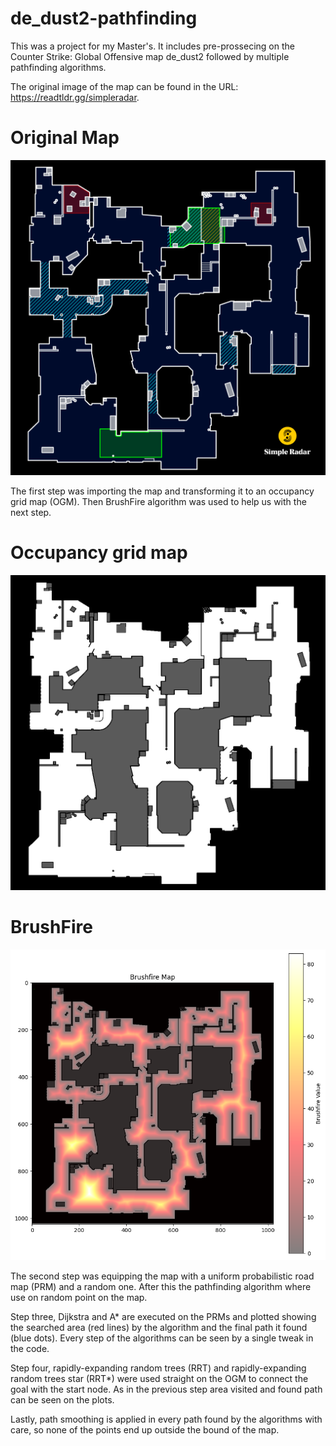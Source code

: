 # de_dust2-pathfinding
This was a project for my Master's. It includes pre-prossecing on the Counter Strike: Global Offensive map de_dust2 followed by multiple pathfinding algorithms.

The original image of the map can be found in the URL: https://readtldr.gg/simpleradar.
# Original Map
![Alt text](https://github.com/Kalatz/de_dust2-pathfinding/blob/main/Plots/De_dust2%20original%20image.png)


The first step was importing the map and transforming it to an occupancy grid map (OGM). Then BrushFire algorithm was used to help us with the next step.
# Occupancy grid map
![Alt text](https://github.com/Kalatz/de_dust2-pathfinding/blob/main/Plots/OGM.png)
# BrushFire
![Alt text](https://github.com/Kalatz/de_dust2-pathfinding/blob/main/Plots/BrushFire.png)

The second step was equipping the map with a uniform probabilistic road map (PRM) and a random one. After this the pathfinding algorithm where use on random point on the map.

Step three, Dijkstra and A* are executed on the PRMs and plotted showing the searched area (red lines) by the algorithm and the final path it found (blue dots). Every step of the algorithms can be seen by a single tweak in the code.

Step four, rapidly-expanding random trees (RRT) and rapidly-expanding random trees star (RRT*) were used straight on the OGM to connect the goal with the start node. As in the previous step area visited and found path can be seen on the plots.

Lastly, path smoothing is applied in every path found by the algorithms with care, so none of the points end up outside the bound of the map.
